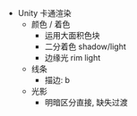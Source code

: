 - Unity 卡通渲染
	- 颜色 / 着色
		- 运用大面积色块
		- 二分着色 shadow/light
		- 边缘光 rim light
	- 线条
		- 描边: b
	- 光影
		- 明暗区分直接, 缺失过渡